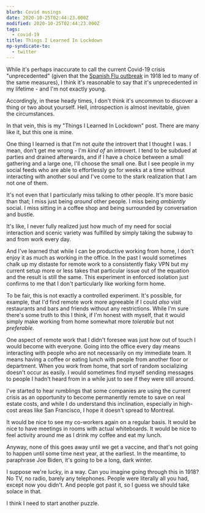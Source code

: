 ```yaml
---
blurb: Covid musings
date: 2020-10-25T02:44:23.000Z
modified: 2020-10-25T02:44:23.000Z
tags:
  - covid-19
title: Things I Learned In Lockdown
mp-syndicate-to:
  - twitter
---
```


While it's perhaps inaccurate to call the current Covid-19 crisis
"unprecedented" (given that the [Spanish Flu outbreak][1] in 1918 led to
many of the same measures), I think it's reasonable to say that it's
unprecedented in my lifetime - and I'm not exactly young.

Accordingly, in these heady times, I don't think it's uncommon to discover a
thing or two about yourself.  Hell, introspection is almost inevitable,
given the circumstances.

In that vein, this is my "Things I Learned In Lockdown" post.  There are
many like it, but this one is mine.

One thing I learned is that I'm not *quite* the introvert that I thought I
was.  I mean, don't get me wrong - I'm *kind of* an introvert.  I tend to be
subdued at parties and drained afterwards, and if I have a choice between a
small gathering and a large one, I'll choose the small one.  But I see
people in my social feeds who are able to effortlessly go for weeks at a
time without interacting with another soul and I've come to the stark
realization that I am not one of them.

It's not even that I particularly miss talking to other people.  It's more
basic than that; I miss just being *around* other people.  I miss being
*ambiently* social.  I miss sitting in a coffee shop and being surrounded by
conversation and bustle.

It's like, I never fully realized just how much of my need for social
interaction and scenic variety was fulfilled by simply taking the subway to
and from work every day.

And I've learned that while I can be productive working from home, I don't
enjoy it as much as working in the office.  In the past I would sometimes
chalk up my distaste for remote work to a consistently flaky VPN but my
current setup more or less takes that particular issue out of the equation
and the result is still the same.  This experiment in enforced isolation
just confirms to me that I don't particularly like working form home.

To be fair, this is not exactly a controlled experiment.  It's possible, for
example, that I'd find remote work more agreeable if I could *also* visit
restaurants and bars and friends without any restrictions.  While I'm sure
there's some truth to this I think, if I'm honest with myself, that it would
simply make working from home somewhat more *tolerable* but not
*preferable*.

One aspect of remote work that I didn't foresee was just how out of touch I
would become with everyone.  Going into the office every day means
interacting with people who are not necessarily on my immediate team.  It
means having a coffee or eating lunch with people from another floor or
department.  When you work from home, that sort of random socializing
doesn't occur as easily.  I would sometimes find myself sending messages to
people I hadn't heard from in a while just to see if they were still around.

I've started to hear rumblings that some companies are using the current
crisis as an opportunity to become permanently remote to save on real estate
costs, and while I do understand this inclination, especially in high-cost
areas like San Francisco, I hope it doesn't spread to Montreal.

It would be nice to see my co-workers again on a regular basis.  It would be
nice to have meetings in rooms with actual whiteboards.  It would be nice to
feel activity around me as I drink my coffee and eat my lunch.

Anyway, none of this goes away until we get a vaccine, and that's not going
to happen until some time next year, at the earliest.  In the meantime, to
paraphrase Joe Biden, it's going to be a long, dark winter.

I suppose we're lucky, in a way.  Can you imagine going through this in
1918?  No TV, no radio, barely any telephones.  People were literally all
you had, except now you didn't.  And people got past it, so I guess we
should take solace in that.

I think I need to start another puzzle.

[1]: https://en.wikipedia.org/wiki/Spanish_flu
